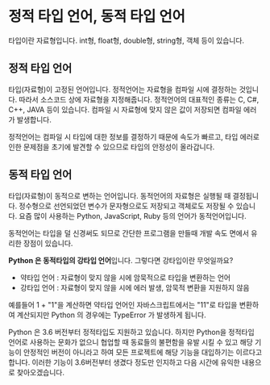 # 정적 타입 언어, 동적 타입 언어

타입이란 자료형입니다. int형, float형, double형, string형, 객체 등이 있습니다. 



## 정적 타입 언어

타입(자료형)이 고정된 언어입니다. 정적언어는 자료형을 컴파일 시에 결정하는 것입니다. 
따라서 소스코드 상에 자료형을 지정해줍니다. 정적언어의 대표적인 종류는 C, C#, C++, JAVA 등이 있습니다. 컴파일 시 자료형에 맞지 않은 값이 저장되면 컴파일 에러가 발생합니다. 

정적언어는 컴파일 시 타입에 대한 정보를 결정하기 때문에 속도가 빠르고, 타입 에러로 인한 문제점을 초기에 발견할 수 있으므로 타입의 안정성이 올라갑니다. 



## 동적 타입 언어

타입(자료형)이 동적으로 변하는 언어입니다. 동적언어의 자료형은 실행될 때 결정됩니다. 
정수형으로 선언되었던 변수가 문자형으로도 저장되고 객체로도 저장될 수 있습니다. 
요즘 많이 사용하는  Python, JavaScript, Ruby  등의 언어가 동적언어입니다. 

동적언어는 타입을 덜 신경써도 되므로 간단한 프로그램을 만들때 개발 속도 면에서 유리한 장점이 있습니다. 



 **Python 은 동적타입의 강타입 언어**입니다. 
그렇다면 강타입이란 무엇일까요?

- 약타입 언어 : 자료형이 맞지 않을 시에 암묵적으로 타입을 변환하는 언어
- 강타입 언어 : 자료형이 맞지 않을 시에 에러 발생, 암묵적 변환을 지원하지 않음

예를들어 1 + "1"을 계산하면 약타입 언어인 자바스크립트에서는 "11"로 타입을 변환하여 계산되지만  Python 의 경우에는  TypeError 가 발생하게 됩니다. 

 

Python 은 3.6 버전부터 정적타입도 지원하고 있습니다. 하지만 Python을 정적타입 언어로 사용하는 문화가 없으니 협업할 때 동료들의 불편함을 유발 시킬 수 있고 해당 기능이 안정적인 버전이 아니라고 하여 모든 프로젝트에 해당 기능을 대입하기는 이르다고 합니다. 이러한 기능이 3.6버전부터 생겼다 정도만 인지하고 다음 시간에 유익한 내용으로 찾아오겠습니다. 

